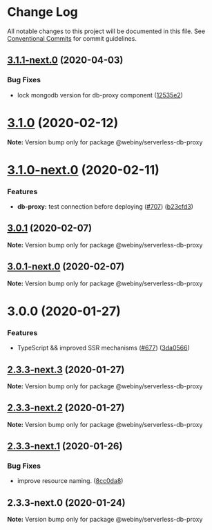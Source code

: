# Change Log

All notable changes to this project will be documented in this file.
See [Conventional Commits](https://conventionalcommits.org) for commit guidelines.

## [3.1.1-next.0](https://github.com/Webiny/webiny-js/compare/@webiny/serverless-db-proxy@3.1.0...@webiny/serverless-db-proxy@3.1.1-next.0) (2020-04-03)


### Bug Fixes

* lock mongodb version for db-proxy component ([12535e2](https://github.com/Webiny/webiny-js/commit/12535e26fa8566325a327b8e5c332378a8e9001a))





# [3.1.0](https://github.com/Webiny/webiny-js/compare/@webiny/serverless-db-proxy@3.1.0-next.0...@webiny/serverless-db-proxy@3.1.0) (2020-02-12)

**Note:** Version bump only for package @webiny/serverless-db-proxy





# [3.1.0-next.0](https://github.com/Webiny/webiny-js/compare/@webiny/serverless-db-proxy@3.0.1...@webiny/serverless-db-proxy@3.1.0-next.0) (2020-02-11)


### Features

* **db-proxy:** test connection before deploying ([#707](https://github.com/Webiny/webiny-js/issues/707)) ([b23cfd3](https://github.com/Webiny/webiny-js/commit/b23cfd38e109814ebaf0aa001664b122d930dbfa))





## [3.0.1](https://github.com/Webiny/webiny-js/compare/@webiny/serverless-db-proxy@3.0.1-next.0...@webiny/serverless-db-proxy@3.0.1) (2020-02-07)

**Note:** Version bump only for package @webiny/serverless-db-proxy





## [3.0.1-next.0](https://github.com/Webiny/webiny-js/compare/@webiny/serverless-db-proxy@3.0.0...@webiny/serverless-db-proxy@3.0.1-next.0) (2020-02-07)

**Note:** Version bump only for package @webiny/serverless-db-proxy





# 3.0.0 (2020-01-27)


### Features

* TypeScript && improved SSR mechanisms ([#677](https://github.com/Webiny/webiny-js/issues/677)) ([3da0566](https://github.com/Webiny/webiny-js/commit/3da0566f29e1d46df0e7c357be0b42bdaa4c7d2b))





## [2.3.3-next.3](https://github.com/Webiny/webiny-js/compare/@webiny/serverless-db-proxy@2.3.3-next.2...@webiny/serverless-db-proxy@2.3.3-next.3) (2020-01-27)

**Note:** Version bump only for package @webiny/serverless-db-proxy





## [2.3.3-next.2](https://github.com/Webiny/webiny-js/compare/@webiny/serverless-db-proxy@2.3.3-next.1...@webiny/serverless-db-proxy@2.3.3-next.2) (2020-01-27)

**Note:** Version bump only for package @webiny/serverless-db-proxy





## [2.3.3-next.1](https://github.com/webiny/webiny-js/compare/@webiny/serverless-db-proxy@2.3.3-next.0...@webiny/serverless-db-proxy@2.3.3-next.1) (2020-01-26)


### Bug Fixes

* improve resource naming. ([8cc0da8](https://github.com/webiny/webiny-js/commit/8cc0da84b0ef72a60e93375c7ba650dd06394e29))





## 2.3.3-next.0 (2020-01-24)

**Note:** Version bump only for package @webiny/serverless-db-proxy
